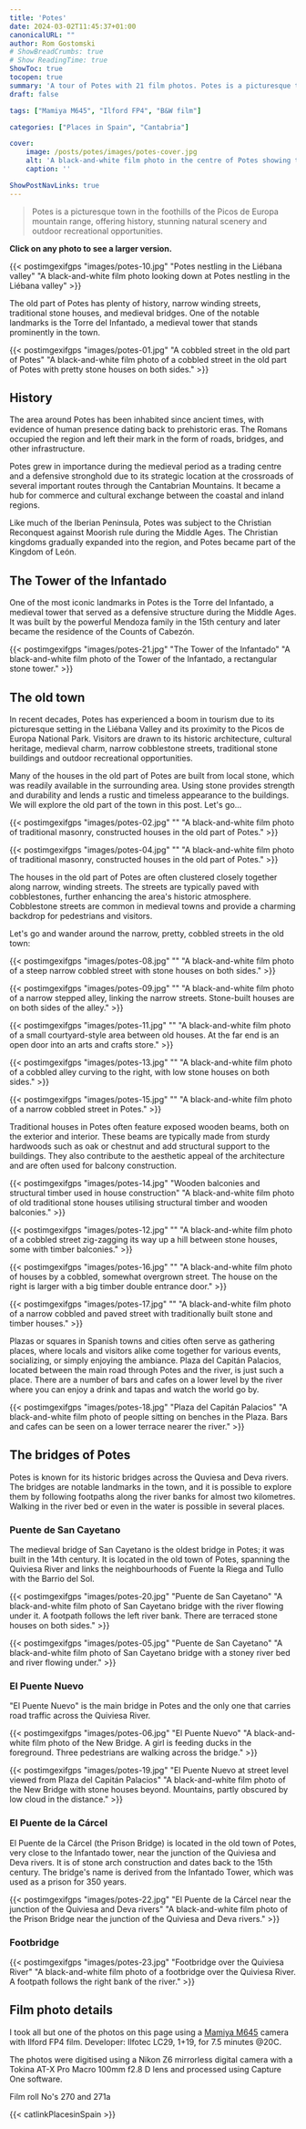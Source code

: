 ```yaml
---
title: 'Potes'
date: 2024-03-02T11:45:37+01:00
canonicalURL: ""
author: Rom Gostomski
# ShowBreadCrumbs: true
# Show ReadingTime: true
ShowToc: true
tocopen: true
summary: 'A tour of Potes with 21 film photos. Potes is a picturesque town in the foothills of the Picos de Europa mountain range, offering history, stunning natural scenery and outdoor recreational opportunities.' # The summary appears as the Google description and also on the posts list page. If you also want it to appear on the page, use description instead of summary.
draft: false

tags: ["Mamiya M645", "Ilford FP4", "B&W film"]

categories: ["Places in Spain", "Cantabria"]

cover:
    image: /posts/potes/images/potes-cover.jpg
    alt: 'A black-and-white film photo in the centre of Potes showing the road bridge across the river. Beyond are townhouses with mountains in the mist in the background.'
    caption: ''

ShowPostNavLinks: true
---
```

> Potes is a picturesque town in the foothills of the Picos de Europa mountain range, offering history, stunning natural scenery and outdoor recreational opportunities. 

**Click on any photo to see a larger version.**

{{< postimgexifgps "images/potes-10.jpg" 
"Potes nestling in the Liébana valley" 
"A black-and-white film photo looking down at Potes nestling in the Liébana valley" >}}

The old part of Potes has plenty of history, narrow winding streets, traditional stone houses, and medieval bridges. One of the notable landmarks is the Torre del Infantado, a medieval tower that stands prominently in the town.

{{< postimgexifgps "images/potes-01.jpg" 
"A cobbled street in the old part of Potes" 
"A black-and-white film photo of a cobbled street in the old part of Potes with pretty stone houses on both sides." >}}

## History

The area around Potes has been inhabited since ancient times, with evidence of human presence dating back to prehistoric eras. The Romans occupied the region and left their mark in the form of roads, bridges, and other infrastructure.

Potes grew in importance during the medieval period as a trading centre and a defensive stronghold due to its strategic location at the crossroads of several important routes through the Cantabrian Mountains. It became a hub for commerce and cultural exchange between the coastal and inland regions.

Like much of the Iberian Peninsula, Potes was subject to the Christian Reconquest against Moorish rule during the Middle Ages. The Christian kingdoms gradually expanded into the region, and Potes became part of the Kingdom of León.

## The Tower of the Infantado

One of the most iconic landmarks in Potes is the Torre del Infantado, a medieval tower that served as a defensive structure during the Middle Ages. It was built by the powerful Mendoza family in the 15th century and later became the residence of the Counts of Cabezón.

{{< postimgexifgps "images/potes-21.jpg" 
"The Tower of the Infantado" 
"A black-and-white film photo of the Tower of the Infantado, a rectangular stone tower." >}}

## The old town

In recent decades, Potes has experienced a boom in tourism due to its picturesque setting in the Liébana Valley and its proximity to the Picos de Europa National Park. Visitors are drawn to its historic architecture, cultural heritage, medieval charm, narrow cobblestone streets, traditional stone buildings and outdoor recreational opportunities.

Many of the houses in the old part of Potes are built from local stone, which was readily available in the surrounding area. Using stone provides strength and durability and lends a rustic and timeless appearance to the buildings. We will explore the old part of the town in this post. Let's go...

{{< postimgexifgps "images/potes-02.jpg" 
"" 
"A black-and-white film photo of traditional masonry, constructed houses in the old part of Potes." >}}

{{< postimgexifgps "images/potes-04.jpg" 
"" 
"A black-and-white film photo of traditional masonry, constructed houses in the old part of Potes." >}}

The houses in the old part of Potes are often clustered closely together along narrow, winding streets. The streets are typically paved with cobblestones, further enhancing the area's historic atmosphere. Cobblestone streets are common in medieval towns and provide a charming backdrop for pedestrians and visitors. 

Let's go and wander around the narrow, pretty, cobbled streets in the old town: 

{{< postimgexifgps "images/potes-08.jpg" 
"" 
"A black-and-white film photo of a steep narrow cobbled street with stone houses on both sides." >}}

{{< postimgexifgps "images/potes-09.jpg" 
"" 
"A black-and-white film photo of a narrow stepped alley, linking the narrow streets. Stone-built houses are on both sides of the alley." >}}

{{< postimgexifgps "images/potes-11.jpg" 
"" 
"A black-and-white film photo of a small courtyard-style area between old houses. At the far end is an open door into an arts and crafts store." >}}

{{< postimgexifgps "images/potes-13.jpg" 
"" 
"A black-and-white film photo of a cobbled alley curving to the right, with low stone houses on both sides." >}}

{{< postimgexifgps "images/potes-15.jpg" 
"" 
"A black-and-white film photo of a narrow cobbled street in Potes." >}}

Traditional houses in Potes often feature exposed wooden beams, both on the exterior and interior. These beams are typically made from sturdy hardwoods such as oak or chestnut and add structural support to the buildings. They also contribute to the aesthetic appeal of the architecture and are often used for balcony construction.

{{< postimgexifgps "images/potes-14.jpg" 
"Wooden balconies and structural timber used in house construction" 
"A black-and-white film photo of old traditional stone houses utilising structural timber and wooden balconies." >}}

{{< postimgexifgps "images/potes-12.jpg" 
"" 
"A black-and-white film photo of a cobbled street zig-zagging its way up a hill between stone houses, some with timber balconies." >}}

{{< postimgexifgps "images/potes-16.jpg" 
"" 
"A black-and-white film photo of houses by a cobbled, somewhat overgrown street. The house on the right is larger with a big timber double entrance door." >}}

{{< postimgexifgps "images/potes-17.jpg" 
"" 
"A black-and-white film photo of a narrow cobbled and paved street with traditionally built stone and timber houses." >}}

Plazas or squares in Spanish towns and cities often serve as gathering places, where locals and visitors alike come together for various events, socializing, or simply enjoying the ambiance. Plaza del Capitán Palacios, located between the main road through Potes and the river, is just such a place. There are a number of bars and cafes on a lower level by the river where you can enjoy a drink and tapas and watch the world go by.

{{< postimgexifgps "images/potes-18.jpg" 
"Plaza del Capitán Palacios" 
"A black-and-white film photo of people sitting on benches in the Plaza. Bars and cafes can be seen on a lower terrace nearer the river." >}}

## The bridges of Potes

Potes is known for its historic bridges across the Quviesa and Deva rivers. The bridges are notable landmarks in the town, and it is possible to explore them by following footpaths along the river banks for almost two kilometres. Walking in the river bed or even in the water is possible in several places.

### Puente de San Cayetano

The medieval bridge of San Cayetano is the oldest bridge in Potes; it was built in the 14th century. It is located in the old town of Potes, spanning the Quiviesa River and links the neighbourhoods of Fuente la Riega and Tullo with the Barrio del Sol.

{{< postimgexifgps "images/potes-20.jpg" 
"Puente de San Cayetano" 
"A black-and-white film photo of San Cayetano bridge with the river flowing under it. A footpath follows the left river bank. There are terraced stone houses on both sides." >}}

{{< postimgexifgps "images/potes-05.jpg" 
"Puente de San Cayetano" 
"A black-and-white film photo of San Cayetano bridge with a stoney river bed and river flowing under." >}}

### El Puente Nuevo

"El Puente Nuevo" is the main bridge in Potes and the only one that carries road traffic across the Quiviesa River.

{{< postimgexifgps "images/potes-06.jpg" 
"El Puente Nuevo" 
"A black-and-white film photo of the New Bridge. A girl is feeding ducks in the foreground. Three pedestrians are walking across the bridge." >}}

{{< postimgexifgps "images/potes-19.jpg" 
"El Puente Nuevo at street level viewed from Plaza del Capitán Palacios" 
"A black-and-white film photo of the New Bridge with stone houses beyond. Mountains, partly obscured by low cloud in the distance." >}}

### El Puente de la Cárcel 

El Puente de la Cárcel (the Prison Bridge) is located in the old town of Potes, very close to the Infantado tower, near the junction of the Quiviesa and Deva rivers. It is of stone arch construction and dates back to the 15th century. The bridge's name is derived from the Infantado Tower, which was used as a prison for 350 years.

{{< postimgexifgps "images/potes-22.jpg" 
"El Puente de la Cárcel near the junction of the Quiviesa and Deva rivers" 
"A black-and-white film photo of the Prison Bridge near the junction of the Quiviesa and Deva rivers." >}}

### Footbridge

{{< postimgexifgps "images/potes-23.jpg" 
"Footbridge over the Quiviesa River" 
"A black-and-white film photo of a footbridge over the Quiviesa River. A footpath follows the right bank of the river." >}}

## Film photo details

I took all but one of the photos on this page using a [Mamiya M645](/gear/cameras/mamiya-m645/) camera with Ilford FP4 film. Developer: Ilfotec LC29, 1+19, for 7.5 minutes @20C.

The photos were digitised using a Nikon Z6 mirrorless digital camera with a Tokina AT-X Pro Macro 100mm f2.8 D lens and processed using Capture One software.

Film roll No's 270 and 271a

{{< catlinkPlacesinSpain >}}